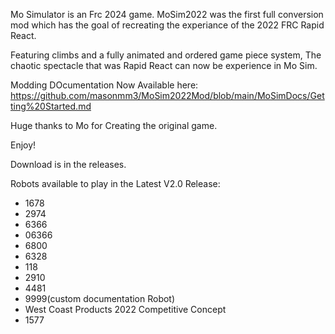 Mo Simulator is an Frc 2024 game. MoSim2022 was the first full conversion mod which has the goal of recreating the experiance of the 2022 FRC Rapid React.

Featuring climbs and a fully animated and ordered game piece system, The chaotic spectacle that was Rapid React can now be experience in Mo Sim.

Modding DOcumentation Now Available here: https://github.com/masonmm3/MoSim2022Mod/blob/main/MoSimDocs/Getting%20Started.md



Huge thanks to Mo for Creating the original game.

Enjoy!

Download is in the releases.

Robots available to play in the Latest V2.0 Release:
 - 1678
 - 2974
 - 6366
 - 06366
 - 6800
 - 6328
 - 118
 - 2910
 - 4481
 - 9999(custom documentation Robot)
 - West Coast Products 2022 Competitive Concept
 - 1577
